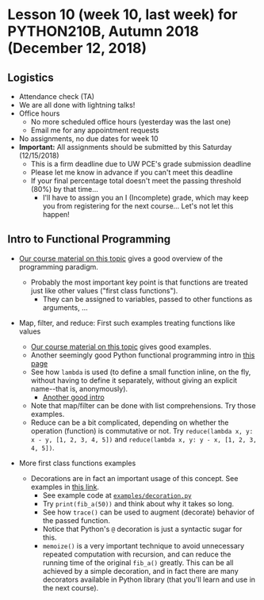 # Lesson 10 (week 10, last week) for PYTHON210B, Autumn 2018 (December 12, 2018)

## Logistics

* Attendance check (TA)
* We are all done with lightning talks!
* Office hours
  * No more scheduled office hours (yesterday was the last one)
  * Email me for any appointment requests
* No assignments, no due dates for week 10
* **Important:** All assignments should be submitted by this Saturday (12/15/2018)
  * This is a firm deadline due to UW PCE's grade submission deadline
  * Please let me know in advance if you can't meet this deadline
  * If your final percentage total doesn't meet the passing threshold (80%) by that time...
    * I'll have to assign you an I (Incomplete) grade, which may keep you from registering for the next course... Let's not let this happen!

## Intro to Functional Programming

* [Our course material on this topic](https://uwpce-pythoncert.github.io/PythonCertDevel/modules/OO_vs_functional.html) gives a good overview of the programming paradigm.
  * Probably the most important key point is that functions are treated just like other values ("first class functions").
    * They can be assigned to variables, passed to other functions as arguments, ...
* Map, filter, and reduce: First such examples treating functions like values
  * [Our course material on this topic](https://uwpce-pythoncert.github.io/PythonCertDevel/modules/MapFilterReduce.html) gives good examples.
  * Another seemingly good Python functional programming intro in [this page](https://maryrosecook.com/blog/post/a-practical-introduction-to-functional-programming)
  * See how `lambda` is used (to define a small function inline, on the fly, without having to define it separately, without giving an explicit name--that is, anonymously).
    * [Another good intro](http://www.cs.rpi.edu/~sibel/csci1100/fall2017/lecture_notes/lec24_functional.html)
  * Note that map/filter can be done with list comprehensions. Try those examples.
  * Reduce can be a bit complicated, depending on whether the operation (function) is commutative or not. Try `reduce(lambda x, y: x - y, [1, 2, 3, 4, 5])` and `reduce(lambda x, y: y - x, [1, 2, 3, 4, 5])`.

* More first class functions examples
  * Decorations are in fact an important usage of this concept. See examples in [this link](https://anandology.com/python-practice-book/functional-programming.html#higher-order-functions-decorators).
    * See example code at [`examples/decoration.py`](../examples/decoration.py)
    * Try `print(fib_a(50))` and think about why it takes so long.
    * See how `trace()` can be used to augment (decorate) behavior of the passed function.
    * Notice that Python's `@` decoration is just a syntactic sugar for this.
    * `memoize()` is a very important technique to avoid unnecessary repeated computation with recursion, and can reduce the running time of the original `fib_a()` greatly. This can be all achieved by a simple decoration, and in fact there are many decorators available in Python library (that you'll learn and use in the next course).
